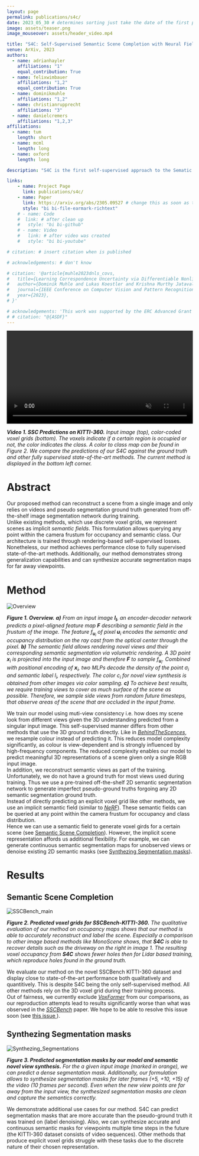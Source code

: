 ```yaml
---
layout: page
permalink: publications/s4c/
date: 2023_05_30 # determines sorting just take the date of the first publication as YYYY_MM_DD
image: assets/teaser.png
image_mouseover: assets/header_video.mp4

title: "S4C: Self-Supervised Semantic Scene Completion with Neural Fields"
venue: ArXiv, 2023
authors:
  - name: adrianhayler
    affiliations: "1"
    equal_contribution: True
  - name: felixwimbauer
    affiliations: "1,2"
    equal_contribution: True
  - name: dominikmuhle
    affiliations: "1,2"
  - name: christianrupprecht
    affiliations: "3"
  - name: danielcremers
    affiliations: "1,2,3"
affiliations:
  - name: tum
    length: short
  - name: mcml
    length: long
  - name: oxford
    length: long

description: "S4C is the first self-supervised approach to the Sematic Scence Completion task. It achives close to state-of-the-art performance on the KITTI-360 SSCBench dataset."

links:
    - name: Project Page
      link: publications/s4c/
    - name: Paper
      link: https://arxiv.org/abs/2305.09527 # change this as soon as the paper is uploaded
      style: "bi bi-file-earmark-richtext"
    # - name: Code
    #  link: # after clean up
    #   style: "bi bi-github"
    # - name: Video
    #   link: # after video was created
    #   style: "bi bi-youtube"

# citation: # insert citation when is published

# acknowledgements: # don't know

# citation: '@article{muhle2023dnls_covs,
#   title={Learning Correspondence Uncertainty via Differentiable Nonlinear Least Squares},
#   author={Dominik Muhle and Lukas Koestler and Krishna Murthy Jatavallabhula and Daniel Cremers},
#   journal={IEEE Conference on Computer Vision and Pattern Recognition (CVPR)},
#   year={2023},
# }'

# acknowledgements: 'This work was supported by the ERC Advanced Grant SIMULACRON, by the Munich Center for Machine Learning and by the EPSRC Programme Grant VisualAI EP/T028572/1.'
# # citation: "@{ASDF}"
---
```


<video width="100%" autoplay muted loop>
  <source src="./assets/header_video.mp4" type="video/mp4">
Your browser does not support the video tag.
</video>

***Video 1. SSC Predictions on KITTI-360.** Input image (top), color-coded voxel grids (bottom). The voxels indicate if a certain region is occupied or not, the color indicates the class. A color to class map can be found in Figure 2. We compare the predictions of our S4C against the ground truth and other fully supervised state-of-the-art methods. The current method is displayed in the bottom left corner.*

# Abstract

Our proposed method can reconstruct a scene from a single image and only relies on videos and pseudo segmentation ground truth generated from off-the-shelf image segmentation network during training.
\
Unlike existing methods, which use discrete voxel grids, we represent scenes as implicit *semantic fields*.
This formulation allows querying any point within the camera frustum for occupancy and semantic class.
Our architecture is trained through rendering-based self-supervised losses.
\
Nonetheless, our method achieves performance close to fully supervised state-of-the-art methods.
Additionally, our method demonstrates strong generalization capabilities and can synthesize accurate segmentation maps for far away viewpoints.

# Method

![Overview](assets/overview.png)

***Figure 1. Overview.** **a)** From an input image $\textbf{I}_\textbf{I}$, an encoder-decoder network predicts a pixel-aligned feature map $\textbf{F}$ describing a semantic field in the frustum of the image. The feature $f_{\textbf{u}_i}$ of pixel $\textbf{u}_i$ encodes the semantic and occupancy distribution on the ray cast from the optical center through the pixel. **b)** The semantic field allows rendering novel views and their corresponding semantic segmentation via volumetric rendering. A 3D point $\textbf{x}_i$ is projected into the input image and therefore $\textbf{F}$ to sample $f_{\textbf{u}_i}$. Combined with positional encoding of $\textbf{x}_i$, two MLPs decode the density of the point $\sigma_i$ and semantic label $l_i$, respectively. The color $c_i$ for novel view synthesis is obtained from other images via color sampling. **c)** To achieve best results, we require training views to cover as much surface of the scene as possible. Therefore, we sample side views from random future timesteps, that observe areas of the scene that are occluded in the input frame.*

We train our model using muti-view consistency i.e. how does my scene look from different views given the 3D understanding predicted from a singular input image. This self-supervised manner differs from other methods that use the 3D ground truth directly. Like in <cite>[BehindTheScences][1]</cite>, we resample colour instead of predicting it. This reduces model complexity significantly, as colour is view-dependent and is strongly influenced by high-frequency components. The reduced complexity enables our model to predict meaningful 3D representations of a scene given only a single RGB input image.
\
In addition, we reconstruct semantic views as part of the training. Unfortunately, we do not have a ground truth for most views used during training. Thus we use a pre-trained off-the-shelf 2D semantic segmentation network to generate imperfect pseudo-ground truths forgoing any 2D semantic segmentation ground truth.
\
Instead of directly predicting an explicit voxel grid like other methods, we use an implicit semantic field (similar to <cite>[NeRF][2]</cite>). These semantic fields can be queried at any point within the camera frustum for occupancy and class distribution. 
\
Hence we can use a semantic field to generate voxel girds for a certain scene (see [Semantic Scene Completion](#semantic-scene-completion)). However, the implicit scene representation affords us additional flexibility. For example, we can generate continuous semantic segmentation maps for unobserved views or denoise existing 2D semantic masks (see [Synthezing Segmentation masks](#synthezing-segmentation-masks)).


# Results

## Semantic Scene Completion

![SSCBench_main](assets/sscbench_main.png)

***Figure 2. Predicted voxel grids for SSCBench-KITTI-360.** The qualitative evaluation of our method on occupancy maps shows that our method is able to accurately reconstruct and label the scene. Especially a comparison to other image based methods like MonoScene shows, that **S4C** is able to recover details such as the driveway on the right in image 1. The resulting voxel occupancy from **S4C** shows fewer holes then for Lidar based training, which reproduce holes found in the ground truth.*

We evaluate our method on the novel SSCBench KITTI-360 dataset and display close to state-of-the-art performance both qualitatively and quantitively. This is despite S4C being the only self-supervised method. All other methods rely on the 3D voxel grid during their training process.
\
Out of fairness, we currently exclude <cite>[VoxFormer][4]</cite> from our comparisons, as our reproduction attempts lead to results significantly worse than what was observed in the <cite>[SSCBench][3]</cite> paper. We hope to be able to resolve this issue soon (see <a href="https://github.com/ai4ce/SSCBench/issues/8"> this issue </a>).

## Synthezing Segmentation masks

![Synthezing_Segmentations](assets/segmentations.png)

***Figure 3. Predicted segmentation masks by our model and semantic novel view synthesis.** For the a given input image (marked in orange), we can predict a dense segmentation mask. Additionally, our formulation allows to synthesize segmentation masks for later frames (+5, +10, +15) of the video (10 frames per second). Even when the new view points are far away from the input view, the synthesized segmentation masks are clean and capture the semantics correctly.*

We demonstrate additional use cases for our method. S4C can predict segmentation masks that are more accurate than the pseudo-ground truth it was trained on (label denoising). Also, we can synthesize accurate and continuous semantic masks for viewpoints multiple time steps in the future (the KITTI-360 dataset consists of video sequences). Other methods that produce explicit voxel grids struggle with these tasks due to the discrete nature of their chosen representation.

[1]: https://fwmb.github.io/bts/
[2]: https://www.matthewtancik.com/nerf
[3]: https://github.com/ai4ce/SSCBench
[4]: https://github.com/NVlabs/VoxFormer

